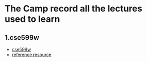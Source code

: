 # The Camp record all the lectures used to learn
## 1.cse599w
- [cse599w](https://github.com/AssignmentsCamp/Lectures_Camp/tree/master/cse599w)<br>
- [reference resource](https://github.com/dlsys-course)
